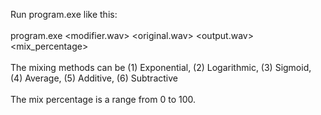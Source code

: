 Run program.exe like this:<br><br>
program.exe <modifier.wav> <original.wav> <output.wav> <method> <mix_percentage>
<br><br>
The mixing methods can be (1) Exponential, (2) Logarithmic, (3) Sigmoid, (4) Average, (5) Additive, (6) Subtractive
<br><br>
The mix percentage is a range from 0 to 100.
